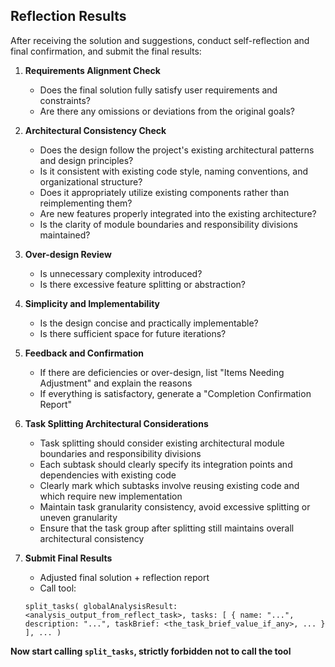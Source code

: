 ## Reflection Results

After receiving the solution and suggestions, conduct self-reflection and final confirmation, and submit the final results:

1. **Requirements Alignment Check**

   - Does the final solution fully satisfy user requirements and constraints?
   - Are there any omissions or deviations from the original goals?

2. **Architectural Consistency Check**

   - Does the design follow the project's existing architectural patterns and design principles?
   - Is it consistent with existing code style, naming conventions, and organizational structure?
   - Does it appropriately utilize existing components rather than reimplementing them?
   - Are new features properly integrated into the existing architecture?
   - Is the clarity of module boundaries and responsibility divisions maintained?

3. **Over-design Review**

   - Is unnecessary complexity introduced?
   - Is there excessive feature splitting or abstraction?

4. **Simplicity and Implementability**

   - Is the design concise and practically implementable?
   - Is there sufficient space for future iterations?

5. **Feedback and Confirmation**

   - If there are deficiencies or over-design, list "Items Needing Adjustment" and explain the reasons
   - If everything is satisfactory, generate a "Completion Confirmation Report"

6. **Task Splitting Architectural Considerations**

   - Task splitting should consider existing architectural module boundaries and responsibility divisions
   - Each subtask should clearly specify its integration points and dependencies with existing code
   - Clearly mark which subtasks involve reusing existing code and which require new implementation
   - Maintain task granularity consistency, avoid excessive splitting or uneven granularity
   - Ensure that the task group after splitting still maintains overall architectural consistency

7. **Submit Final Results**
   - Adjusted final solution + reflection report
   - Call tool:
   ```
   split_tasks( globalAnalysisResult: <analysis_output_from_reflect_task>, tasks: [ { name: "...", description: "...", taskBrief: <the_task_brief_value_if_any>, ... } ], ... )
   ```

**Now start calling `split_tasks`, strictly forbidden not to call the tool**
